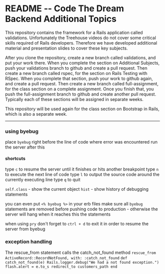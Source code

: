 # README -- Code The Dream Backend Additional Topics

This repository contains the framework for a Rails application called validations. Unfortunately the Treehouse videos do not cover some critical
skills required of Rails developers.  Therefore we have developed additional material and presentation slides to cover these key subjects.

After you clone the repository, create a new branch called validations, and put your work there.  When you complete the section on Additional Subjects,
push your validations branch to github and create a pull request.  Then create a new branch called rspec, for the section on Rails Testing with RSpec.
When you complete that section, push your work to github again, and create a pull request.  Then create a new branch called full-assignment, for the
class section on a complete assignment.  Once you finish that, you push the full-assignment branch to github and create another pull request.  Typically each
of these sections will be assigned in separate weeks.

This repository will be used again for the class section on Bootstrap in Rails, which is also
a separate week.

_____________________________________________________________________________________
### using byebug 
place `byebug` right before the line of code where error was encountered 
run the server after this 

#### shortcuts
type `c` to resume the server until it finishes or hits another breakpoint
type `n` to execute the next line of code 
type `l` to output the source code around the currently executing line
type `q` to quit

`self.class` - show the current object
`hist` - show history of debugging statements



you can even put `<% byebug %>` in your erb files 
make sure all `byebug` statements are removed before pushing code to production - otherwise the server will hang when it reaches this the statements


when using `pry` don't forget to `ctrl + d` to exit it in order to resume the server from byebug    


### exception handling 
The rescue_from statement calls the catch_not_found method 
`rescue_from ActiveRecord::RecordNotFound, with: :catch_not_found`
`def catch_not_found(e)
      Rails.logger.debug("We had a not found exception.")
      flash.alert = e.to_s
      redirect_to customers_path
end`